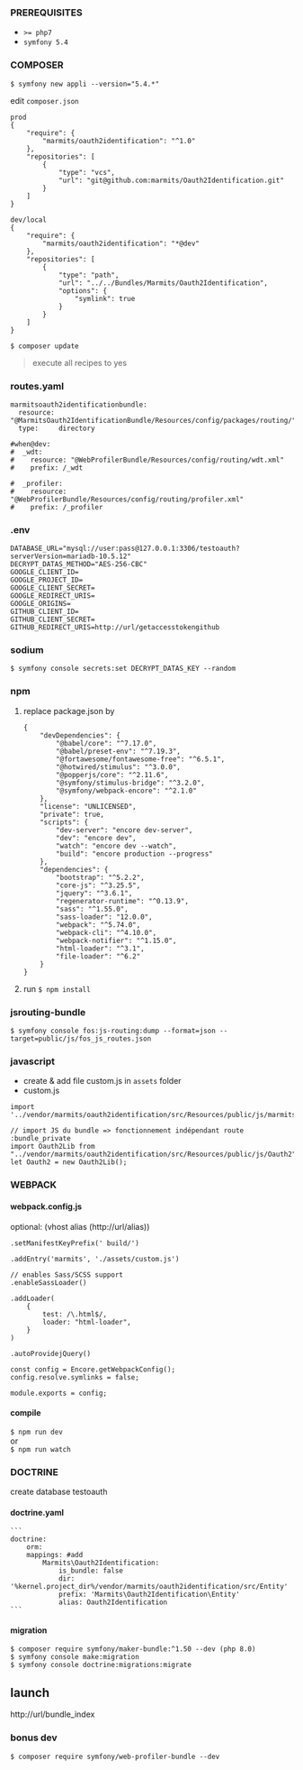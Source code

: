 ### PREREQUISITES
- `>= php7`
- `symfony 5.4`

### COMPOSER
`$ symfony new appli --version="5.4.*"`

edit `composer.json`
```
prod
{
    "require": {
        "marmits/oauth2identification": "^1.0"
    },  
    "repositories": [
        {
            "type": "vcs",
            "url": "git@github.com:marmits/Oauth2Identification.git"
        }
    ]
}

dev/local
{
    "require": {
        "marmits/oauth2identification": "*@dev"
    },  
    "repositories": [
        {
            "type": "path",
            "url": "../../Bundles/Marmits/Oauth2Identification",
            "options": {
                "symlink": true
            }
        }
    ]
}
```
`$ composer update`

> execute all recipes to yes

### routes.yaml
```
marmitsoauth2identificationbundle:
  resource: "@MarmitsOauth2IdentificationBundle/Resources/config/packages/routing/"
  type:     directory

#when@dev:
#  _wdt:
#    resource: "@WebProfilerBundle/Resources/config/routing/wdt.xml"
#    prefix: /_wdt

#  _profiler:
#    resource: "@WebProfilerBundle/Resources/config/routing/profiler.xml"
#    prefix: /_profiler

```

### .env
```
DATABASE_URL="mysql://user:pass@127.0.0.1:3306/testoauth?serverVersion=mariadb-10.5.12"
DECRYPT_DATAS_METHOD="AES-256-CBC"
GOOGLE_CLIENT_ID=
GOOGLE_PROJECT_ID=
GOOGLE_CLIENT_SECRET=
GOOGLE_REDIRECT_URIS=
GOOGLE_ORIGINS=
GITHUB_CLIENT_ID=
GITHUB_CLIENT_SECRET=
GITHUB_REDIRECT_URIS=http://url/getaccesstokengithub
```

### sodium
`$ symfony console secrets:set DECRYPT_DATAS_KEY --random`

### npm
1. replace package.json by
    ```
    {
        "devDependencies": {
            "@babel/core": "^7.17.0",
            "@babel/preset-env": "^7.19.3",
            "@fortawesome/fontawesome-free": "^6.5.1",
            "@hotwired/stimulus": "^3.0.0",
            "@popperjs/core": "^2.11.6",
            "@symfony/stimulus-bridge": "^3.2.0",
            "@symfony/webpack-encore": "^2.1.0"
        },
        "license": "UNLICENSED",
        "private": true,
        "scripts": {
            "dev-server": "encore dev-server",
            "dev": "encore dev",
            "watch": "encore dev --watch",
            "build": "encore production --progress"
        },
        "dependencies": {
            "bootstrap": "^5.2.2",
            "core-js": "^3.25.5",
            "jquery": "^3.6.1",
            "regenerator-runtime": "^0.13.9",
            "sass": "^1.55.0",
            "sass-loader": "12.0.0",
            "webpack": "^5.74.0",
            "webpack-cli": "^4.10.0",
            "webpack-notifier": "^1.15.0",
            "html-loader": "^3.1",
            "file-loader": "^6.2"
        }
    }
    ```
2. run
     `$ npm install` 

### jsrouting-bundle
`$ symfony console fos:js-routing:dump --format=json --target=public/js/fos_js_routes.json`

### javascript
- create & add file custom.js in `assets` folder
- custom.js
```
import '../vendor/marmits/oauth2identification/src/Resources/public/js/marmitsgoogle';

// import JS du bundle => fonctionnement indépendant route :bundle_private
import Oauth2Lib from "../vendor/marmits/oauth2identification/src/Resources/public/js/Oauth2"
let Oauth2 = new Oauth2Lib();
```
   
### WEBPACK
#### webpack.config.js
optional: (vhost alias (http://url/alias))
```
.setManifestKeyPrefix(' build/')
```

```
.addEntry('marmits', './assets/custom.js')

// enables Sass/SCSS support
.enableSassLoader()

.addLoader(
    {
        test: /\.html$/,
        loader: "html-loader",
    }
)

.autoProvidejQuery()

const config = Encore.getWebpackConfig();
config.resolve.symlinks = false;

module.exports = config;
```
#### compile
`$ npm run dev`  
or  
`$ npm run watch`

### DOCTRINE
create database testoauth
#### doctrine.yaml
    ```
    doctrine:
        orm:
        mappings: #add
            Marmits\Oauth2Identification:
                is_bundle: false
                dir: '%kernel.project_dir%/vendor/marmits/oauth2identification/src/Entity'
                prefix: 'Marmits\Oauth2Identification\Entity'
                alias: Oauth2Identification
    ```
####  migration   
```
$ composer require symfony/maker-bundle:^1.50 --dev (php 8.0)
$ symfony console make:migration
$ symfony console doctrine:migrations:migrate
```

## launch
http://url/bundle_index

### bonus dev
`$ composer require symfony/web-profiler-bundle --dev`